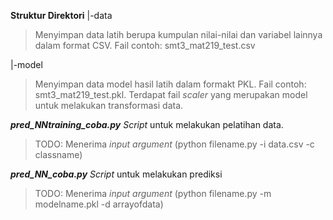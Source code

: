**Struktur Direktori**
|-data
> Menyimpan data latih berupa kumpulan nilai-nilai dan variabel lainnya dalam format CSV. Fail contoh: smt3_mat219_test.csv

|-model
> Menyimpan data model hasil latih dalam formakt PKL. Fail contoh: smt3_mat219_test.pkl. Terdapat fail *scaler* yang merupakan model untuk melakukan transformasi data.

***pred_NNtraining_coba.py***
*Script* untuk melakukan pelatihan data.
> TODO:
> Menerima *input argument* (python filename.py -i data.csv -c classname)

***pred_NN_coba.py***
*Script* untuk melakukan prediksi
> TODO:
> Menerima *input argument* (python filename.py -m modelname.pkl -d arrayofdata)


